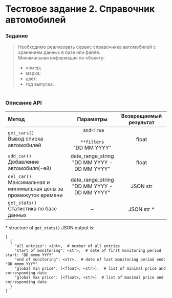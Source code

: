 # Тестовое задание 2. Справочник автомобилей
### Задание
>Необходимо реализовать сервис справочника автомобилей с хранением данных в базе или файле.
><br/>Минимальная информация по объекту:
>- номер;
>- марка;
>- цвет;
>- год выпуска.
#
### Описание API



| Метод | Параметры | Возвращаемый результат |
| :--- | :---: | :---: |
| ```get_cars()``` <br/> Вывод списка автомобилей | ```_and=True```<br/><br/>```**filters```<br/>"DD MM YYYY" | float <br/> |
| ```add_car()``` <br/> Добавление автомобиля(-ей) | date_range_string <br/> "DD MM YYYY - <br/>DD MM YYYY" | float <br/> |
| ```del_car()``` <br/> Максимальная и минимальная цены за промежуток времени |date_range_string <br/> "DD MM YYYY - <br/>DD MM YYYY" | JSON str |
| ```get_stats()``` <br/> Статистика по базе данных |   –   | JSON str * |

\* structure of ```get_stats()``` JSON output is:
```
[
  {
    "all entries": <int>,  # number of all entries 
    "start of monitoring": <str>,  # date of first monitoring period start: "DD mmmm YYYY"
    "end of monitoring": <str>,  # date of last monitoring period end: "DD mmmm YYYY"
    "global min price": [<float>, <str>],  # list of minimal price and corresponding date
    "global max price": [<float>, <str>]  # list of maximal price and corresponding date
  }
]
```
